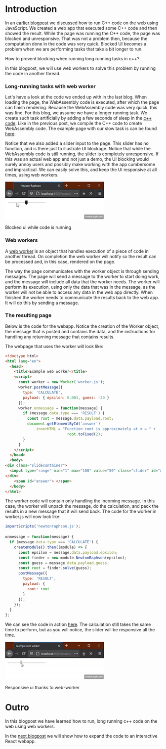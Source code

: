 # Introduction
In an [earlier blogpost](../js-webapp/README.md) we discussed how to run C++ code on the web using JavaScript. We created a web app that executed some C++ code and then showed the result. While the page was running the C++ code, the page was blocked and unresponsive. That was not a problem then, because the computation done in the code was very quick. Blocked UI becomes a problem when we are performing tasks that take a bit longer to run. 


How to prevent blocking when running long running tasks in c++?

In this blogpost, we will use web workers to solve this problem by running the code in another thread.

### Long-running tasks with web worker

Let's have a look at the code we ended up with in the last blog. When loading the page, the WebAssembly code is executed, after which the page can finish rendering. Because the WebAssembly code was very quick, this was fine. For this blog, we assume we have a longer running task. We create such task artificially by adding a few seconds of sleep in the [c++ code](newtonraphson.cpp). Like in the previous post, we compile the C++ code to create WebAssembly code. The example page with our slow task is can be found [here](https://nlesc-jcer.github.io/run-cpp-on-web/js-webapp-async/example-blocking.html).

Notice that we also added a slider input to the page. This slider has no function, and is there just to illustrate UI blockage. Notice that while the WebAssembly code is still running, the slider is completely unresponsive. If this was an actual web app and not just a demo, the UI blocking would surely annoy users and possibly make working with the app cumbersome and impractical. We can easily solve this, and keep the UI responsive at all times, using web workers.


![blocking ui](blocking.gif)

Blocked ui while code is running

### Web workers

A [web worker](https://developer.mozilla.org/en-US/docs/Web/API/Web_Workers_API) is an object that handles execution of a piece of code in another thread. On completion the web worker will notify so the result can be processed and, in this case, rendered on the page. 


The way the page communicates with the worker object is through sending messages. The page will send a message to the worker to start doing work, and the message will include all data that the worker needs. The worker will perform its execution, using only the data that was in the message, as the worker will not be able to access any data in the web app directly. When finished the worker needs to communicate the results back to the web app. It will do this by sending a message. 


### The resulting page

Below is the code for the webapp. Notice the creation of the Worker object, the message that is posted and contains the data, and the instructions for handling any returning message that contains results. 

The webpage that uses the worker will look like:
```html
<!doctype html>
<html lang="en">
  <head>
    <title>Example web worker</title>
    <script>
      const worker = new Worker('worker.js');
      worker.postMessage({
        type: 'CALCULATE',
        payload: { epsilon: 0.001, guess: -20 }
      });
      worker.onmessage = function(message) {
        if (message.data.type === 'RESULT') {
          const root = message.data.payload.root;
          document.getElementById('answer')
		     .innerHTML = "Function root is approximately at x = " +
                            root.toFixed(2);
        }
      }
    </script>
  </head>
  <body>
<div class="slidecontainer">
  <input type="range" min="1" max="100" value="50" class="slider" id="myRange">
</div>
    <span id="answer"> </span>
  </body>
</html>
```

The worker code will contain only handling the incoming message. In this case, the worker will unpack the message, do the calculation, and pack the results in a new message that it will send back.
The code for the worker in worker.js will now look like:
```js
importScripts('newtonraphson.js');

onmessage = function(message) {
  if (message.data.type === 'CALCULATE') {
    createModule().then((module) => {
      const epsilon = message.data.payload.epsilon;
      const finder = new module.NewtonRaphson(epsilon);
      const guess = message.data.payload.guess;
      const root = finder.solve(guess);
      postMessage({
        type: 'RESULT',
        payload: {
          root: root
        }
      });
    });
  }
};

```

We can see the code in action [here](https://nlesc-jcer.github.io/run-cpp-on-web/js-webapp-async/example-web-worker.html). The calculation still takes the same time to perform, but as you will notice, the slider will be responsive all the time.

![responsive ui](web-worker.gif)

Responsive ui thanks to web-worker

# Outro
In this blogpost we have learned how to run, long running c++ code on the web using web workers.

In the [next blogpost](../js-react/README.md) we will show how to expand the code to an interactive React webapp.
